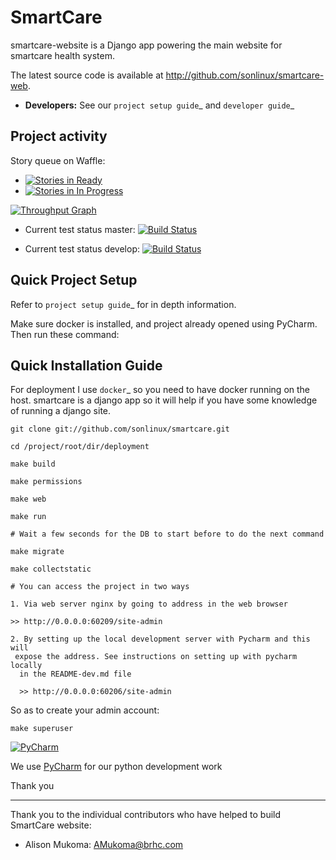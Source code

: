
SmartCare 
=========

smartcare-website is a Django app powering the main website for smartcare 
health system.

The latest source code is available at http://github.com/sonlinux/smartcare-web.

* **Developers:** See our `project setup guide`_ and `developer guide`_


Project activity
----------------

Story queue on Waffle:

* [![Stories in Ready](https://badge.waffle.io/inasafe/inasafe.svg?label=ready&title=Ready)](http://waffle.io/inasafe/inasafe)
* [![Stories in In Progress](https://badge.waffle.io/inasafe/inasafe.svg?label=in%20progress&title=In%20Progress)](http://waffle.io/inasafe/inasafe)

[![Throughput Graph](https://graphs.waffle.io/kartoza/django-bims/throughput.svg)](https://waffle.io/inasafe/inasafe/metrics)

* Current test status master: [![Build Status](https://travis-ci.org/inasafe/inasafe.svg?branch=master)](https://travis-ci.org/inasafe/inasafe)

* Current test status develop: [![Build Status](https://travis-ci.org/inasafe/inasafe.svg?branch=develop)](https://travis-ci.org/inasafe/inasafe)



Quick Project Setup
-------------------

Refer to `project setup guide`_ for in depth information.

Make sure docker is installed, and project
already opened using PyCharm. Then run these command:


Quick Installation Guide
------------------------
For deployment I use `docker`_ so you need to have docker
running on the host. smartcare is a django app so it will help if you have
some knowledge of running a django site.

    git clone git://github.com/sonlinux/smartcare.git

    cd /project/root/dir/deployment

    make build

    make permissions

    make web

    make run

    # Wait a few seconds for the DB to start before to do the next command

    make migrate

    make collectstatic

    # You can access the project in two ways

    1. Via web server nginx by going to address in the web browser  

    >> http://0.0.0.0:60209/site-admin

    2. By setting up the local development server with Pycharm and this will
     expose the address. See instructions on setting up with pycharm locally
      in the README-dev.md file

      >> http://0.0.0.0:60206/site-admin



So as to create your admin account:
```
make superuser
```

[![PyCharm](https://cloud.githubusercontent.com/assets/1421861/16826865/4cde910c-49ab-11e6-95ae-48cf21f3a69f.png)](https://www.jetbrains.com/pycharm) 

We use [PyCharm](https://www.jetbrains.com/pycharm) for our python development work 

Thank you
_________


Thank you to the individual contributors who have helped to build SmartCare 
website:

* Alison Mukoma: AMukoma@brhc.com
